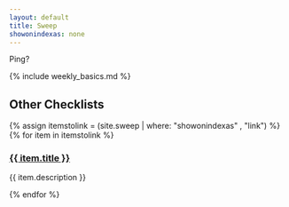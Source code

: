 ```yaml
---
layout: default
title: Sweep
showonindexas: none
---
```


Ping?

{% include weekly_basics.md %}

## Other Checklists

{% assign itemstolink = (site.sweep | where: "showonindexas" , "link") %}
{% for item in itemstolink %}
<h3><a href="{{ item.url | relative_url }}">{{ item.title }}</a></h3>
<p>{{ item.description }}</p>
{% endfor %}
